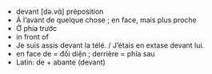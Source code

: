 
- devant	[də.vɑ̃]	préposition
- À l’avant de quelque chose ; en face, mais plus proche
- Ở phía trước
- in front of
- Je suis assis devant la télé. / J’étais en extase devant lui.
- en face de = đối diện ; derrière = phía sau
- Latin: de + abante (devant)